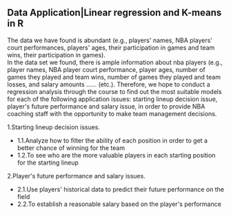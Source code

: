 Data Application|Linear regression and K-means in R
--
The data we have found is abundant (e.g., players' names, NBA players' court performances, players' ages, their participation in games and team wins, their participation in games).<br>
In the data set we found, there is ample information about nba players (e.g., player names, NBA player court performance, player ages, number of games they played and team wins, number of games they played and team losses, and salary amounts ...... (etc.). Therefore, we hope to conduct a regression analysis through the course to find out the most suitable models for each of the following application issues: starting lineup decision issue, player's future performance and salary issue, in order to provide NBA coaching staff with the opportunity to make team management decisions.

1.Starting lineup decision issues.
- 1.1.Analyze how to filter the ability of each position in order to get a better chance of winning for the team
- 1.2.To see who are the more valuable players in each starting position for the starting lineup

2.Player's future performance and salary issues.
- 2.1.Use players' historical data to predict their future performance on the field
- 2.2.To establish a reasonable salary based on the player's performance

